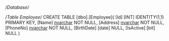 /*Database*/

/*Table Employee*/
CREATE TABLE [dbo].[Employee](
	[Id] [INT] IDENTITY(1,1) PRIMARY KEY,
	[Name] [nvarchar](100) NOT NULL,
	[Address] [nvarchar](100) NOT NULL,
	[PhoneNo] [nvarchar](10) NOT NULL,
	[BirthDate] [date] NULL,
	[IsActive] [bit] NULL
)
